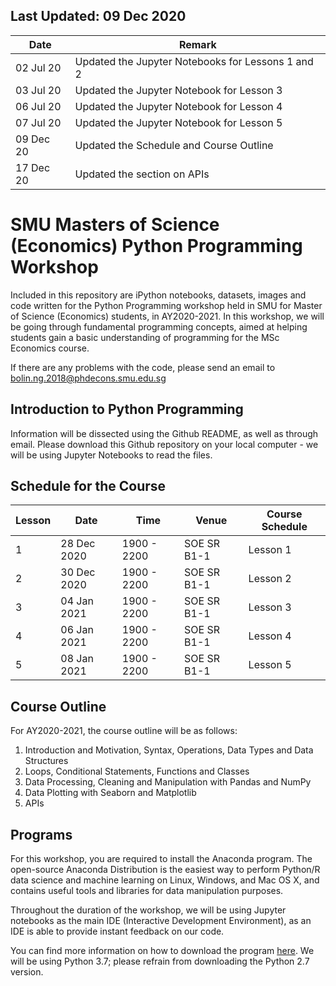 Last Updated: 09 Dec 2020
---
|     Date     |                          Remark                           |
|--------------|-----------------------------------------------------------|
|   02 Jul 20  |    Updated the Jupyter Notebooks for Lessons 1 and 2      |
|   03 Jul 20  |       Updated the Jupyter Notebook for Lesson 3           |
|   06 Jul 20  |       Updated the Jupyter Notebook for Lesson 4           |
|   07 Jul 20  |       Updated the Jupyter Notebook for Lesson 5           |
|   09 Dec 20  |       Updated the Schedule and Course Outline             |
|   17 Dec 20  |       Updated the section on APIs                         |

# SMU Masters of Science (Economics) Python Programming Workshop
Included in this repository are iPython notebooks, datasets, images and code written for the Python Programming workshop held in SMU for Master of Science (Economics) students, in AY2020-2021. In this workshop, we will be going through fundamental programming concepts, aimed at helping students gain a basic understanding of programming for the MSc Economics course. 

If there are any problems with the code, please send an email to bolin.ng.2018@phdecons.smu.edu.sg

## Introduction to Python Programming
Information will be dissected using the Github README, as well as through email. Please download this Github repository on your local computer - we will be using Jupyter Notebooks to read the files.

## Schedule for the Course
| Lesson  |     Date      |     Time        |       Venue          |  Course Schedule  |
|---------|---------------|-----------------|----------------------|-------------------|
|    1    |  28 Dec 2020  |   1900 - 2200   |      SOE SR B1-1     |     Lesson 1      |
|    2    |  30 Dec 2020  |   1900 - 2200   |      SOE SR B1-1     |     Lesson 2      |
|    3    |  04 Jan 2021  |   1900 - 2200   |      SOE SR B1-1     |     Lesson 3      |
|    4    |  06 Jan 2021  |   1900 - 2200   |      SOE SR B1-1     |     Lesson 4      |
|    5    |  08 Jan 2021  |   1900 - 2200   |      SOE SR B1-1     |     Lesson 5      |

## Course Outline
For AY2020-2021, the course outline will be as follows:
1. Introduction and Motivation, Syntax, Operations, Data Types and Data Structures
2. Loops, Conditional Statements, Functions and Classes
3. Data Processing, Cleaning and Manipulation with Pandas and NumPy
4. Data Plotting with Seaborn and Matplotlib
5. APIs

## Programs
For this workshop, you are required to install the Anaconda program. The open-source Anaconda Distribution is the easiest way to perform Python/R data science and machine learning on Linux, Windows, and Mac OS X, and contains useful tools and libraries for data manipulation purposes. 

Throughout the duration of the workshop, we will be using Jupyter notebooks as the main IDE (Interactive Development Environment), as an IDE is able to provide instant feedback on our code.

You can find more information on how to download the program [here](https://docs.anaconda.com/anaconda/install/). We will be using Python 3.7; please refrain from downloading the Python 2.7 version.

